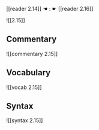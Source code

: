 [[reader 2.14]] ☚ : ☛ [[reader 2.16]]

![[2.15]]

## Commentary

![[commentary 2.15]]

## Vocabulary

![[vocab 2.15]]

## Syntax

![[syntax 2.15]]

